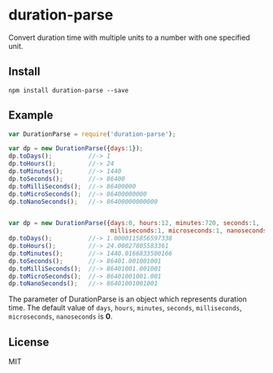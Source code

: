 # duration-parse

Convert duration time with multiple units to a number with one specified unit.

## Install
```
npm install duration-parse --save
```

## Example
```js
var DurationParse = require('duration-parse');

var dp = new DurationParse({days:1});
dp.toDays();          //-> 1
dp.toHours();         //-> 24
dp.toMinutes();       //-> 1440
dp.toSeconds();       //-> 86400
dp.toMilliSeconds();  //-> 86400000
dp.toMicroSeconds();  //-> 86400000000
dp.toNanoSeconds();   //-> 86400000000000


var dp = new DurationParse({days:0, hours:12, minutes:720, seconds:1, 
                            milliseconds:1, microseconds:1, nanoseconds:1});
dp.toDays();          //-> 1.0000115856597338
dp.toHours();         //-> 24.00027805583361
dp.toMinutes();       //-> 1440.0166833500166
dp.toSeconds();       //-> 86401.001001001
dp.toMilliSeconds();  //-> 86401001.001001
dp.toMicroSeconds();  //-> 86401001001.001
dp.toNanoSeconds();   //-> 86401001001001

```

The parameter of DurationParse is an object which represents duration time. The default value of `days`, `hours`, `minutes`, `seconds`, `milliseconds`, `microseconds`, `nanoseconds` is **0**.

## License
MIT
